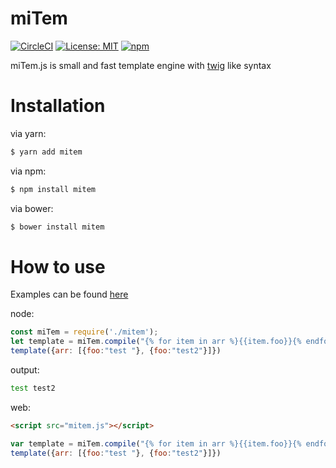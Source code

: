 # miTem

[![CircleCI](https://circleci.com/gh/ygorko/miTem.svg?style=shield)](https://circleci.com/gh/ygorko/miTem)
[![License: MIT](https://img.shields.io/badge/License-MIT-green.svg)](https://opensource.org/licenses/MIT)
[![npm](https://img.shields.io/npm/v/mitem.svg)](https://www.npmjs.org/package/mitem)

miTem.js is small and fast template engine with [twig](https://twig.symfony.com/) like syntax

# Installation
via yarn:
```bash
$ yarn add mitem
```
via npm:
```bash
$ npm install mitem
```
via bower:
```bash
$ bower install mitem
```

# How to use

Examples can be found [here](https://ygorko.github.io/mitem/)

node:
```javascript 1.7
const miTem = require('./mitem');
let template = miTem.compile("{% for item in arr %}{{item.foo}}{% endfor %}");
template({arr: [{foo:"test "}, {foo:"test2"}]})
```
output:
```bash
test test2
```

web:
```html
<script src="mitem.js"></script>
```
```javascript
var template = miTem.compile("{% for item in arr %}{{item.foo}}{% endfor %}");
template({arr: [{foo:"test "}, {foo:"test2"}]})
```